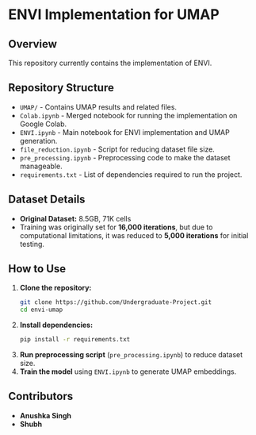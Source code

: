 # **ENVI Implementation for UMAP**

## **Overview**  
This repository currently contains the implementation of ENVI. 
## **Repository Structure**  

- `UMAP/` - Contains UMAP results and related files.  
- `Colab.ipynb` - Merged notebook for running the implementation on Google Colab.  
- `ENVI.ipynb` - Main notebook for ENVI implementation and UMAP generation.  
- `file_reduction.ipynb` - Script for reducing dataset file size.  
- `pre_processing.ipynb` - Preprocessing code to make the dataset manageable.  
- `requirements.txt` - List of dependencies required to run the project.  

## **Dataset Details**  
- **Original Dataset:** 8.5GB, 71K cells  
- Training was originally set for **16,000 iterations**, but due to computational limitations, it was reduced to **5,000 iterations** for initial testing.  

## **How to Use**  

1. **Clone the repository:**  
   ```bash
   git clone https://github.com/Undergraduate-Project.git
   cd envi-umap
   ```  
2. **Install dependencies:**  
   ```bash
   pip install -r requirements.txt
   ```  
3. **Run preprocessing script** (`pre_processing.ipynb`) to reduce dataset size.  
4. **Train the model** using `ENVI.ipynb` to generate UMAP embeddings.   


## **Contributors**  
- **Anushka Singh**  
- **Shubh**  

